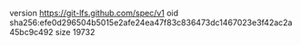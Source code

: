 version https://git-lfs.github.com/spec/v1
oid sha256:efe0d296504b5015e2afe24ea47f83c836473dc1467023e3f42ac2a45bc9c492
size 19732
